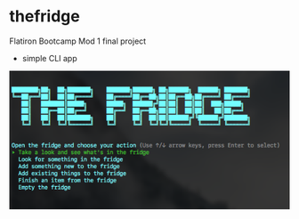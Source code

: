 # thefridge

Flatiron Bootcamp Mod 1 final project

- simple CLI app


![example project](./theFridge.png)